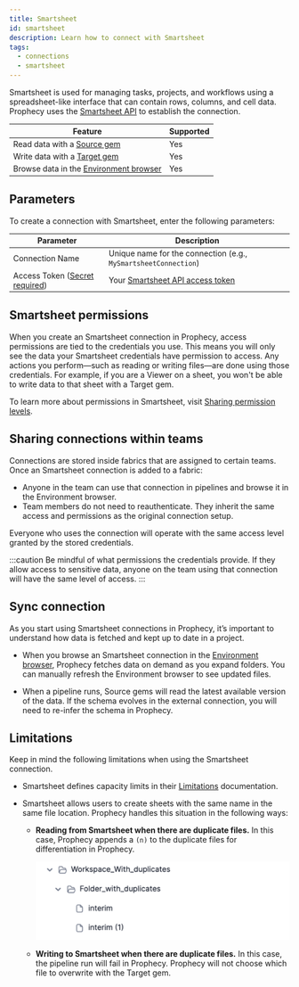 ```yaml
---
title: Smartsheet
id: smartsheet
description: Learn how to connect with Smartsheet
tags:
  - connections
  - smartsheet
---
```


Smartsheet is used for managing tasks, projects, and workflows using a spreadsheet-like interface that can contain rows, columns, and cell data. Prophecy uses the [Smartsheet API](https://developers.smartsheet.com/api/smartsheet/introduction) to establish the connection.

| Feature                                                       | Supported |
| ------------------------------------------------------------- | --------- |
| Read data with a [Source gem](/analysts/source-target)        | Yes       |
| Write data with a [Target gem](/analysts/source-target)       | Yes       |
| Browse data in the [Environment browser](/analysts/pipelines) | Yes       |

## Parameters

To create a connection with Smartsheet, enter the following parameters:

| Parameter                                                                | Description                                                                                                                                   |
| ------------------------------------------------------------------------ | --------------------------------------------------------------------------------------------------------------------------------------------- |
| Connection Name                                                          | Unique name for the connection (e.g., `MySmartsheetConnection`)                                                                               |
| Access Token ([Secret required](docs/administration/secrets/secrets.md)) | Your [Smartsheet API access token](https://developers.smartsheet.com/api/smartsheet/guides/basics/authentication#access-token-best-practices) |

## Smartsheet permissions

When you create an Smartsheet connection in Prophecy, access permissions are tied to the credentials you use. This means you will only see the data your Smartsheet credentials have permission to access. Any actions you perform—such as reading or writing files—are done using those credentials. For example, if you are a Viewer on a sheet, you won't be able to write data to that sheet with a Target gem.

To learn more about permissions in Smartsheet, visit [Sharing permission levels](https://help.smartsheet.com/articles/1155182-sharing-permission-levels).

## Sharing connections within teams

Connections are stored inside fabrics that are assigned to certain teams. Once an Smartsheet connection is added to a fabric:

- Anyone in the team can use that connection in pipelines and browse it in the Environment browser.
- Team members do not need to reauthenticate. They inherit the same access and permissions as the original connection setup.

Everyone who uses the connection will operate with the same access level granted by the stored credentials.

:::caution
Be mindful of what permissions the credentials provide. If they allow access to sensitive data, anyone on the team using that connection will have the same level of access.
:::

## Sync connection

As you start using Smartsheet connections in Prophecy, it’s important to understand how data is fetched and kept up to date in a project.

- When you browse an Smartsheet connection in the [Environment browser](/analysts/pipelines), Prophecy fetches data on demand as you expand folders. You can manually refresh the Environment browser to see updated files.

- When a pipeline runs, Source gems will read the latest available version of the data. If the schema evolves in the external connection, you will need to re-infer the schema in Prophecy.

## Limitations

Keep in mind the following limitations when using the Smartsheet connection.

- Smartsheet defines capacity limits in their [Limitations](https://developers.smartsheet.com/api/smartsheet/guides/basics/limitations) documentation.

- Smartsheet allows users to create sheets with the same name in the same file location. Prophecy handles this situation in the following ways:

  - **Reading from Smartsheet when there are duplicate files.** In this case, Prophecy appends a `(n)` to the duplicate files for differentiation in Prophecy.

    ![Duplicate Smartsheet file in Prophecy file browser](img/smartsheet-duplicates.png)

  - **Writing to Smartsheet when there are duplicate files.** In this case, the pipeline run will fail in Prophecy. Prophecy will not choose which file to overwrite with the Target gem.

